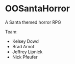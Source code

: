 # OOSantaHorror

A Santa themed horror RPG

Team:
- Kelsey Dowd
- Brad Arnot
- Jeffrey Lipnick
- Nick Pfeufer

